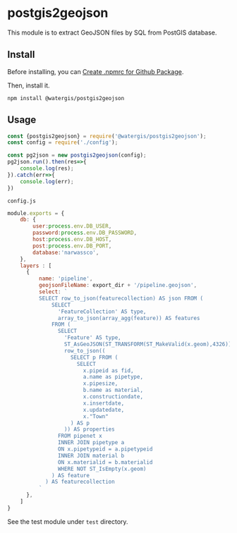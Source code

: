 # postgis2geojson
This module is to extract GeoJSON files by SQL from PostGIS database.

## Install

Before installing, you can [Create .npmrc for Github Package](https://github.com/watergis/postgis2geojson/wiki/Create-.npmrc-for-Github-Package).

Then, install it.
```
npm install @watergis/postgis2geojson
```

## Usage

```js
const {postgis2geojson} = require('@watergis/postgis2geojson');
const config = require('./config');

const pg2json = new postgis2geojson(config);
pg2json.run().then(res=>{
    console.log(res);
}).catch(err=>{
    console.log(err);
})
```

`config.js`
```js
module.exports = {
    db: {
        user:process.env.DB_USER,
        password:process.env.DB_PASSWORD,
        host:process.env.DB_HOST,
        post:process.env.DB_PORT,
        database:'narwassco',
    },
    layers : [
      {
          name: 'pipeline',
          geojsonFileName: export_dir + '/pipeline.geojson',
          select: `
          SELECT row_to_json(featurecollection) AS json FROM (
              SELECT
                'FeatureCollection' AS type,
                array_to_json(array_agg(feature)) AS features
              FROM (
                SELECT
                  'Feature' AS type,
                  ST_AsGeoJSON(ST_TRANSFORM(ST_MakeValid(x.geom),4326))::json AS geometry,
                  row_to_json((
                    SELECT p FROM (
                      SELECT
                        x.pipeid as fid,
                        a.name as pipetype,
                        x.pipesize,
                        b.name as material,
                        x.constructiondate,
                        x.insertdate,
                        x.updatedate,
                        x."Town"
                    ) AS p
                  )) AS properties
                FROM pipenet x
                INNER JOIN pipetype a
                ON x.pipetypeid = a.pipetypeid
                INNER JOIN material b
                ON x.materialid = b.materialid
                WHERE NOT ST_IsEmpty(x.geom)
              ) AS feature
            ) AS featurecollection
          `
      },
    ]
}
```

See the test module under `test` directory.

